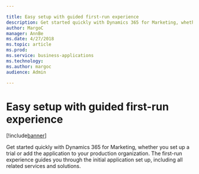 ```yaml
---

title: Easy setup with guided first-run experience
description: Get started quickly with Dynamics 365 for Marketing, whether you set up a trial or add the application to your production organization.
author: MargoC
manager: AnnBe
ms.date: 4/27/2018
ms.topic: article
ms.prod: 
ms.service: business-applications
ms.technology: 
ms.author: margoc
audience: Admin

---
```

#  Easy setup with guided first-run experience




[!include[banner](../../../includes/banner.md)]

Get started quickly with Dynamics 365 for Marketing, whether you set up a trial
or add the application to your production organization. The first-run experience
guides you through the initial application set up, including all related
services and solutions.
